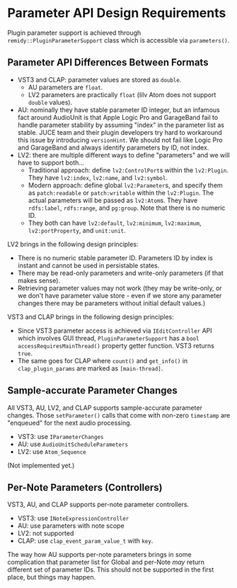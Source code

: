 # Parameter API Design Requirements

Plugin parameter support is achieved through `remidy::PluginParameterSupport` class which is accessible via `parameters()`.

## Parameter API Differences Between Formats

- VST3 and CLAP: parameter values are stored as `double`.
  - AU parameters are `float`.
  - LV2 parameters are practically `float` (lilv Atom does not support `double` values).
- AU: nominally they have stable parameter ID integer, but an infamous fact around AudioUnit is that Apple Logic Pro and GarageBand fail to handle parameter stability by assuming "index" in the parameter list as stable. JUCE team and their plugin developers try hard to workaround this issue by introducing `versionHint`. We should not fail like Logic Pro and GarageBand and always identify parameters by ID, not index.
- LV2: there are multiple different ways to define "parameters" and we will have to support both...
  - Traditional approach: define `lv2:ControlPort`s within the `lv2:Plugin`. They have `lv2:index`, `lv2:name`, and `lv2:symbol`.
  - Modern approach: define global `lv2:Parameter`s, and specify them as `patch:readable` or `patch:writable` within the `lv2:Plugin`. The actual parameters will be passed as `lv2:Atom`s. They have `rdfs:label`, `rdfs:range`, and `pg:group`. Note that there is no numeric ID.
  - They both can have `lv2:default`, `lv2:minimum`, `lv2:maximum`, `lv2:portProperty`, and `unit:unit`.

LV2 brings in the following design principles:

- There is no numeric stable parameter ID. Parameters ID by index is instant and cannot be used in persistable states.
- There may be read-only parameters and write-only parameters (if that makes sense).
- Retrieving parameter values may not work (they may be write-only, or we don't have parameter value store - even if we store any parameter changes there may be parameters without initial default values.)

VST3 and CLAP brings in the following design principles:

- Since VST3 parameter access is achieved via `IEditController` API which involves GUI thread, `PluginParameterSupport` has a `bool accessRequiresMainThread()` property getter function. VST3 returns `true`.
- The same goes for CLAP where `count()` and `get_info()` in `clap_plugin_params` are marked as `[main-thread]`.

## Sample-accurate Parameter Changes

All VST3, AU, LV2, and CLAP supports sample-accurate parameter changes. Those `setParameter()` calls that come with non-zero `timestamp` are "enqueued" for the next audio processing.

- VST3: use `IParameterChanges`
- AU: use `AudioUnitScheduleParameters`
- LV2: use `Atom_Sequence`

(Not implemented yet.)

## Per-Note Parameters (Controllers)

VST3, AU, and CLAP supports per-note parameter controllers.

- VST3: use `INoteExpressionController`
- AU: use parameters with note scope
- LV2: not supported
- CLAP: use `clap_event_param_value_t` with `key`.

The way how AU supports per-note parameters brings in some complication that parameter list for Global and per-Note *may* return different set of parameter IDs. This should not be supported in the first place, but things may happen.
